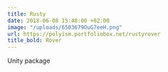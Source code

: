 ```yaml
---
title: Rusty
date: 2018-06-08 15:48:00 +02:00
image: "/uploads/6503679OuG7eeH.png"
url: https://polyism.portfoliobox.net/rustyrover
title_bold: Rover
---
```


Unity package